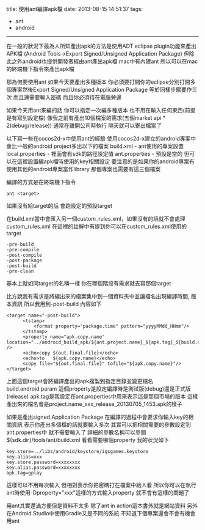 title: 使用ant編譯apk檔
date: 2013-08-15 14:51:37
tags: 
- ant 
- android
---

在一般的狀況下最為人所知產出apk的方法是使用ADT eclipse plugin功能來產出APK檔 
(Android Tools->Export Signed/Unsigned Application Package)
但除此之外android也提供開發者經由ant產出apk檔
mac中有內建ant
所以可以在mac的終端機下指令來產出apk檔

那為何要使用ant
如果今天要產出多種版本 你必須要打開你的eclipse分別打開多個專案然後Export Signed/Unsigned Application Package
等於同樣步驟要作三次
而且還需要輸入密碼
而且你必須待在電腦旁邊

如果今天用ant來編的話  你可以指定一次編多種版本  也不用在輸入任何東西(前提是有寫到設定檔)
像我之前有產出10個檔案的需求(五個market api * 2(debug/release))
通常在離開公司時執行
隔天就可以寄出檔案了

以下寫一些在cocos2d-x中使用ant的經驗
使用cocos2d-x建立的android專案中
會比一般的android project多出以下的檔案
build.xml - ant使用的專案設置
local.properties - 裡面會有sdk的路徑設定值
ant.properties - 預設是空的  但可以在這裡設置編apk檔時使用的key相關設定
要注意的是如果你的android專案有使用其他的android專案當作library
那個專案也需要有這三個檔案

編譯的方式是在終端機下指令

    ant <target>

如果沒有給target的話  會跑設定的預設target

在build.xml當中會匯入另一個custom_rules.xml，如果沒有的話就不會處理custom_rules.xml
<import file="custom_rules.xml" optional="true" />
在這裡的註解中有提到你可以在custom_rules.xml使用的target

    -pre-build
    -pre-compile
    -post-compile
    -post-package
    -post-build
    -pre-clean

基本上就如同target的名稱一樣 你在哪個階段有需求就去寫那個target


比方說我有需求是將編出來的檔案集中到一個資料夾中並讓檔名出現編譯時間, 版本資訊
所以我用到-post-build 內容如下

    <target name="-post-build">
          <tstamp>
              <format property="package.time" pattern="yyyyMMdd_HHmm"/>
          </tstamp>
          <property name="apk.copy.name" location="../android_build_apk/${ant.project.name}_${apk.tag}_${build.android.param}_${package.time}.apk" />
          <echo>copy ${out.final.file}</echo>
          <echo>to   ${apk.copy.name}</echo>
          <copy file="${out.final.file}" tofile="${apk.copy.name}"/>
    </target>


上面這個target會將編譯產出的apk複製到指定目錄並變更檔名
build.android.param 這個property是設定編譯時是測試版(debug)還是正式版(release)
apk.tag是我設定在ant.properties中用來表示這是那個市場的版本
這樣產出來的檔名會是project.name_xxx_release_20130705_1453.apk的樣子

如果是產出signed Application Package
在編譯的過程中會要求你輸入key的相關資訊
表示你產出多個檔的話就要輸入多次
其實可以把相關需要的參數設定到ant.properties中
就不需要輸入了
詳細的參數名稱可以參閱${sdk.dir}/tools/ant/build.xml
看看需要哪個property
我的狀況如下

    key.store=../libs/android/keystore/igsgames.keystore
    key.alias=xxx
    key.store.password=xxxxxxxx
    key.alias.password=xxxxxxxx
    apk.tag=gplay

這樣可以不用每次輸入
但相對表示你把密碼打在檔案中給人看
所以你可以在執行ant時使用-Dproperty="xxx"這樣的方式輸入property
就不會有這樣的問題了

用ant其實還滿方便但是資料不太多
除了ant in action這本書外就是網站資料
另外在Android Studio中使用Gradie又是不同的系統
不知道下個專案還會不會有機會用ant
